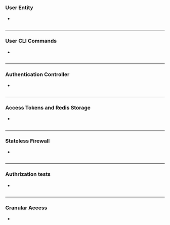 ### User Entity
+ 
~~~~~~~
~~~~~~~
>

***
### User CLI Commands
+ 
~~~~~~~
~~~~~~~
>

***
### Authentication Controller
+ 
~~~~~~~
~~~~~~~
>

***
### Access Tokens and Redis Storage
+ 
~~~~~~~
~~~~~~~
>

***
### Stateless Firewall
+ 
~~~~~~~
~~~~~~~
>

***
### Authrization tests
+ 
~~~~~~~
~~~~~~~
>

***
### Granular Access
+ 
~~~~~~~
~~~~~~~
>
